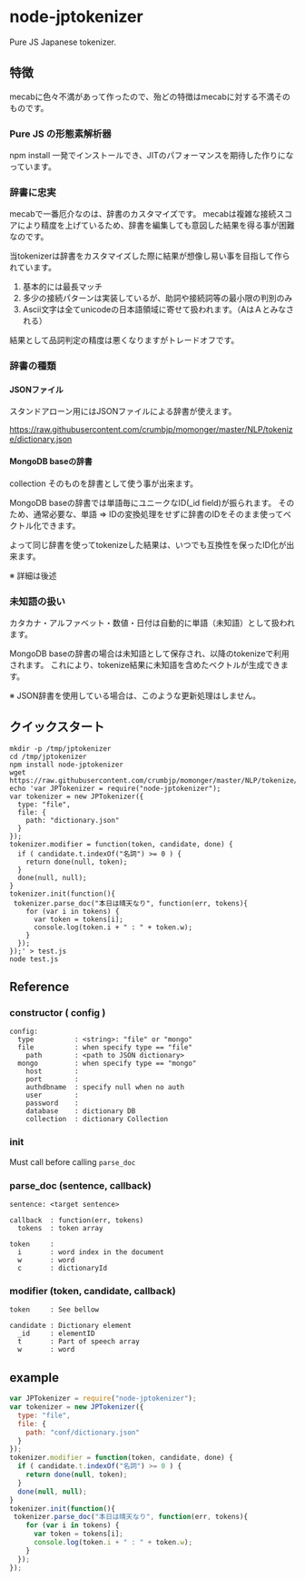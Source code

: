 # node-jptokenizer
Pure JS Japanese tokenizer.

## 特徴
mecabに色々不満があって作ったので、殆どの特徴はmecabに対する不満そのものです。

### Pure JS の形態素解析器
npm install 一発でインストールでき、JITのパフォーマンスを期待した作りになっています。

### 辞書に忠実
mecabで一番厄介なのは、辞書のカスタマイズです。
mecabは複雑な接続スコアにより精度を上げているため、辞書を編集しても意図した結果を得る事が困難なのです。

当tokenizerは辞書をカスタマイズした際に結果が想像し易い事を目指して作られています。

1. 基本的には最長マッチ
2. 多少の接続パターンは実装しているが、助詞や接続詞等の最小限の判別のみ
3. Ascii文字は全てunicodeの日本語領域に寄せて扱われます。（AはＡとみなされる）

結果として品詞判定の精度は悪くなりますがトレードオフです。

### 辞書の種類
#### JSONファイル
スタンドアローン用にはJSONファイルによる辞書が使えます。

https://raw.githubusercontent.com/crumbjp/momonger/master/NLP/tokenize/dictionary.json

#### MongoDB baseの辞書
collection そのものを辞書として使う事が出来ます。

MongoDB baseの辞書では単語毎にユニークなID(_id field)が振られます。
そのため、通常必要な、単語 => IDの変換処理をせずに辞書のIDをそのまま使ってベクトル化できます。

よって同じ辞書を使ってtokenizeした結果は、いつでも互換性を保ったID化が出来ます。

※ 詳細は後述

### 未知語の扱い
カタカナ・アルファベット・数値・日付は自動的に単語（未知語）として扱われます。

MongoDB baseの辞書の場合は未知語として保存され、以降のtokenizeで利用されます。
これにより、tokenize結果に未知語を含めたベクトルが生成できます。

※ JSON辞書を使用している場合は、このような更新処理はしません。

## クイックスタート
```
mkdir -p /tmp/jptokenizer
cd /tmp/jptokenizer
npm install node-jptokenizer
wget https://raw.githubusercontent.com/crumbjp/momonger/master/NLP/tokenize/dictionary.json
echo 'var JPTokenizer = require("node-jptokenizer");
var tokenizer = new JPTokenizer({
  type: "file",
  file: {
    path: "dictionary.json"
  }
});
tokenizer.modifier = function(token, candidate, done) {
  if ( candidate.t.indexOf("名詞") >= 0 ) {
    return done(null, token);
  }
  done(null, null);
}
tokenizer.init(function(){
 tokenizer.parse_doc("本日は晴天なり", function(err, tokens){
    for (var i in tokens) {
      var token = tokens[i];
      console.log(token.i + " : " + token.w);
    }
  });
});' > test.js
node test.js
```

## Reference
### constructor ( config )
```
config:
  type          : <string>: "file" or "mongo"
  file          : when specify type == "file"
    path        : <path to JSON dictionary>
  mongo         : when specify type == "mongo"
    host        :
    port        :
    authdbname  : specify null when no auth
    user        :
    password    :
    database    : dictionary DB
    collection  : dictionary Collection
```

### init
Must call before calling `parse_doc`

### parse_doc (sentence, callback)
```
sentence: <target sentence>

callback  : function(err, tokens)
  tokens  : token array

token     :
  i       : word index in the document
  w       : word
  c       : dictionaryId
```
### modifier (token, candidate, callback)
```
token     : See bellow

candidate : Dictionary element
  _id     : elementID
  t       : Part of speech array
  w       : word

```


## example
```js
var JPTokenizer = require("node-jptokenizer");
var tokenizer = new JPTokenizer({
  type: "file",
  file: {
    path: "conf/dictionary.json"
  }
});
tokenizer.modifier = function(token, candidate, done) {
  if ( candidate.t.indexOf("名詞") >= 0 ) {
    return done(null, token);
  }
  done(null, null);
}
tokenizer.init(function(){
 tokenizer.parse_doc("本日は晴天なり", function(err, tokens){
    for (var i in tokens) {
      var token = tokens[i];
      console.log(token.i + " : " + token.w);
    }
  });
});
```
